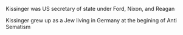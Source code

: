 Kissinger was US secretary of state under Ford, Nixon, and Reagan

Kissinger grew up as a Jew living in Germany at the begining of Anti Sematism
